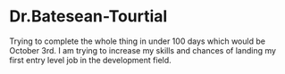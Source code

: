 # Dr.Batesean-Tourtial
Trying to complete the whole thing in under 100 days which would be October 3rd. I am trying to increase my skills and chances of landing my first entry level job in
the development field.
